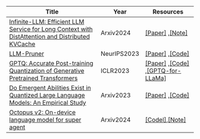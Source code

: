 <!--
 * @Author: qinxiuyuan
 * @Date: 2024-04-15 20:13:06
 * @LastEditTime: 2024-04-15 20:13:08
 * @FilePath: /SFT/qinxiuyuan/workplace/Learning/BYO-LLM-FZ2O/06 Deploy/Papers.md
 * @Description: 
 * @Email: qinhsiu@gmail.com
-->
| Title| Year |Resources|
| ------- | ----- | ------ |
|[Infinite-LLM: Efficient LLM Service for Long Context with DistAttention and Distributed KVCache](https://arxiv.org/pdf/2401.02669.pdf)|Arxiv2024|[[Paper]](https://arxiv.org/pdf/2401.02669.pdf) ,[[Note]](https://mp.weixin.qq.com/s/TAx3UEy10tlHphqccwQEVw)|
|[LLM-Pruner](https://arxiv.org/abs/2305.11627)|NeurIPS2023|[[Paper]](https://arxiv.org/abs/2305.11627) ,[[Code]](https://github.com/horseee/LLM-Pruner)|
|[GPTQ: Accurate Post-training Quantization of Generative Pretrained Transformers](https://arxiv.org/abs/2210.17323)|ICLR2023|[[Paper]](https://arxiv.org/abs/2210.17323) ,[[Code]](https://github.com/IST-DASLab/gptq) ,[[GPTQ-for-LLaMa]](https://github.com/qwopqwop200/GPTQ-for-LLaMa)|
|[Do Emergent Abilities Exist in Quantized Large Language Models: An Empirical Study](https://arxiv.org/abs/2307.08072)|Arxiv2023|[[Paper]](https://arxiv.org/abs/2307.08072) ,[[Code]](https://github.com/RUCAIBox/QuantizedEmpirical)|
|[Octopus v2: On-device language model for super agent](https://arxiv.org/abs/2404.01744)|Arxiv2024|[[Codel]](https://huggingface.co/NexaAIDev/Octopus-v2),[[Note]](https://mp.weixin.qq.com/s/D65LBWMlOWRtNPc47ls89A)|
